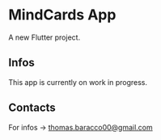 # MindCards App

A new Flutter project.

## Infos

This app is currently on work in progress.

## Contacts

For infos -> thomas.baracco00@gmail.com
